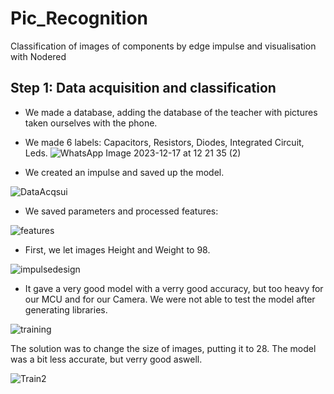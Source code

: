 # Pic_Recognition
Classification of images of components by edge impulse and visualisation with Nodered

## Step 1: Data acquisition and classification

- We made a database, adding the database of the teacher with pictures taken ourselves with the phone.
- We made 6 labels: Capacitors, Resistors, Diodes, Integrated Circuit, Leds.
![WhatsApp Image 2023-12-17 at 12 21 35 (2)](https://github.com/OlivierABCO237/Pic_Recognition/assets/148442075/f6fdec90-154d-4c9a-a41d-01f12d605fc0)

- We created an impulse and saved up the model.
  

![DataAcqsui](https://github.com/OlivierABCO237/Pic_Recognition/assets/148442075/e77329a7-8ea8-4ba7-a484-bd0148fe8ce4)

- We saved parameters and processed features:
  

![features](https://github.com/OlivierABCO237/Pic_Recognition/assets/148442075/91c45914-b4d9-45c5-b009-9ab4e8f6ad46)

- First, we let images Height and Weight to 98.

![impulsedesign](https://github.com/OlivierABCO237/Pic_Recognition/assets/148442075/e561300b-e9c5-4c8b-a82a-f272c161229f)

- It gave a very good model with a verry good accuracy, but too heavy for our MCU and for our Camera. We were not able to test the model after generating libraries.

![training](https://github.com/OlivierABCO237/Pic_Recognition/assets/148442075/44599597-a112-4392-b2ae-cc028d789565)

The solution was to change the size of images, putting it to 28. The model was a bit less accurate, but verry good aswell.

![Train2](https://github.com/OlivierABCO237/Pic_Recognition/assets/148442075/9ede90e1-f8e9-429e-b175-a64db1f0d62b)








